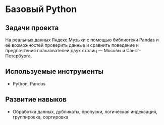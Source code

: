 # Базовый Python

## Задачи проекта

На реальных данных Яндекс.Музыки c помощью библиотеки Pandas и её возможностей проверить данные и сравнить поведение и предпочтения пользователей двух столиц — Москвы и Санкт-Петербурга.

## Используемые инструменты 
- Python, Pandas

## Развитие навыков
- Обработка данных, дубликаты, пропуски, логическая индексация, группировка, сортировка
